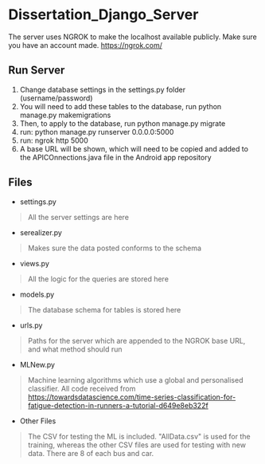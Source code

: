 # Dissertation_Django_Server
The server uses NGROK to make the localhost available publicly. Make sure you have an account made. https://ngrok.com/

## Run Server

1. Change database settings in the settings.py folder (username/password)
2. You will need to add these tables to the database, run python manage.py makemigrations
3. Then, to apply to the database, run python manage.py migrate
4. run: python manage.py runserver 0.0.0.0:5000
5. run: ngrok http 5000
6. A base URL will be shown, which will need to be copied and added to the APICOnnections.java file in the Android app repository

## Files

- settings.py
> All the server settings are here
- serealizer.py
> Makes sure the data posted conforms to the schema
- views.py
> All the logic for the queries are stored here
- models.py
> The database schema for tables is stored here
- urls.py
> Paths for the server which are appended to the NGROK base URL, and what method should run
- MLNew.py
> Machine learning algorithms which use a global and personalised classifier. All code received from https://towardsdatascience.com/time-series-classification-for-fatigue-detection-in-runners-a-tutorial-d649e8eb322f
- Other Files
> The CSV for testing the ML is included. "AllData.csv" is used for the training, whereas the other CSV files are used for testing with new data. There are 8 of each bus and car. 
